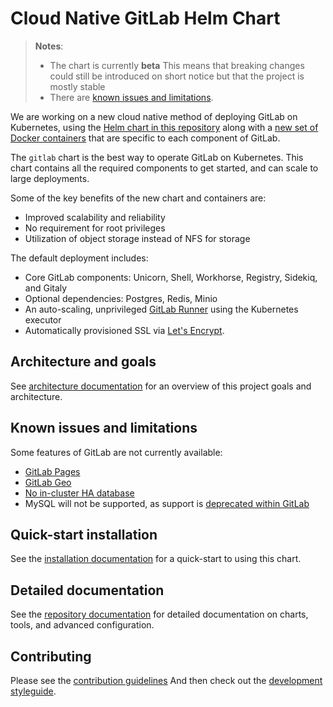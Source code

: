 # Cloud Native GitLab Helm Chart

> **Notes**:
> * The chart is currently **beta** This means that breaking changes could still be introduced on short notice but that the project is mostly stable
> * There are [known issues and limitations](#known-issues-and-limitations).


We are working on a new cloud native method of deploying GitLab on Kubernetes, using the [Helm chart in this repository](#helm-charts) along with a [new set of Docker containers](https://gitlab.com/gitlab-org/build/CNG) that are specific to each component of GitLab.

The `gitlab` chart is the best way to operate GitLab on Kubernetes. This chart contains all the required components to get started, and can scale to large deployments.

Some of the key benefits of the new chart and containers are:
* Improved scalability and reliability
* No requirement for root privileges
* Utilization of object storage instead of NFS for storage

The default deployment includes:

- Core GitLab components: Unicorn, Shell, Workhorse, Registry, Sidekiq, and Gitaly
- Optional dependencies: Postgres, Redis, Minio
- An auto-scaling, unprivileged [GitLab Runner](https://docs.gitlab.com/runner/) using the Kubernetes executor
- Automatically provisioned SSL via [Let's Encrypt](https://letsencrypt.org/).

## Architecture and goals

See [architecture documentation](doc/architecture/README.md) for an overview
of this project goals and architecture.

## Known issues and limitations

Some features of GitLab are not currently available:

* [GitLab Pages](https://gitlab.com/charts/gitlab/issues/37)
* [GitLab Geo](https://gitlab.com/charts/gitlab/issues/8)
* [No in-cluster HA database](https://gitlab.com/charts/gitlab/issues/48)
* MySQL will not be supported, as support is [deprecated within GitLab](https://docs.gitlab.com/omnibus/settings/database.html#using-a-mysql-database-management-server-enterprise-edition-only)

## Quick-start installation

See the [installation documentation](doc/installation/README.md) for a quick-start to using this chart.

## Detailed documentation

See the [repository documentation](doc/README.md) for detailed documentation on charts, tools, and advanced configuration.

## Contributing

Please see the [contribution guidelines](CONTRIBUTING.md)
And then check out the [development styleguide](doc/development/README.md).
